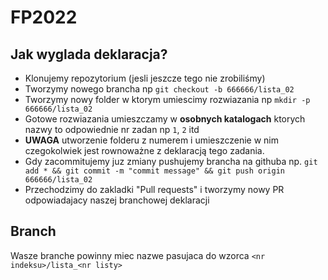 # FP2022
## Jak wyglada deklaracja?
- Klonujemy repozytorium (jesli jeszcze tego nie zrobiliśmy)
- Tworzymy nowego brancha np `git checkout -b 666666/lista_02`
- Tworzymy nowy folder w ktorym umiescimy rozwiazania np `mkdir -p 666666/lista_02`
- Gotowe rozwiazania umieszczamy w **osobnych katalogach** ktorych nazwy to odpowiednie nr zadan np `1`, `2` itd
- **UWAGA** utworzenie folderu z numerem i umieszczenie w nim czegokolwiek jest rownoważne z deklaracją tego zadania.
- Gdy zacommitujemy juz zmiany pushujemy brancha na githuba np. `git add * && git commit -m "commit message" && git push origin 666666/lista_02`
- Przechodzimy do zakladki "Pull requests" i tworzymy nowy PR odpowiadajacy naszej branchowej deklaracji

## Branch
Wasze branche powinny miec nazwe pasujaca do wzorca `<nr indeksu>/lista_<nr listy>`

